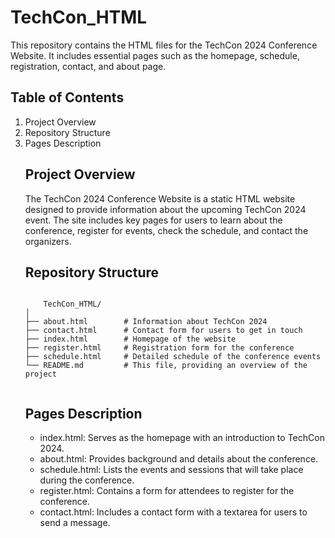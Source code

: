 <h1>TechCon_HTML</h1>
<p>This repository contains the HTML files for the TechCon 2024 Conference Website. It includes essential pages such as the homepage, schedule, registration, contact, and about page.</p>
<h2>Table of Contents</h2>
<ol>
	<li>Project Overview</li>
	<li>Repository Structure</li>
	<li>Pages Description</li>
<h2>Project Overview</h2>
<p>The TechCon 2024 Conference Website is a static HTML website designed to provide information about the upcoming TechCon 2024 event. The site includes key pages for users to learn about the conference, register for events, check the schedule, and contact the organizers.</p>
<h2>Repository Structure</h2>
<code>
	TechCon_HTML/
│
├── about.html        # Information about TechCon 2024
├── contact.html      # Contact form for users to get in touch
├── index.html        # Homepage of the website
├── register.html     # Registration form for the conference
├── schedule.html     # Detailed schedule of the conference events
└── README.md         # This file, providing an overview of the project

</code>
<h2>Pages Description</h2>
<ul>
	<li>index.html: Serves as the homepage with an introduction to TechCon 2024.</li>
	<li>about.html: Provides background and details about the conference.</li>
	<li>schedule.html: Lists the events and sessions that will take place during the conference.</li>
	<li>register.html: Contains a form for attendees to register for the conference.</li>
	<li>contact.html: Includes a contact form with a textarea for users to send a message.</li>
</ul>
